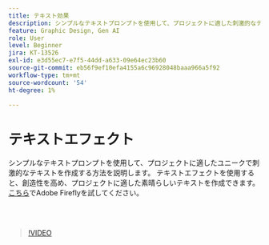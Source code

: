 ```yaml
---
title: テキスト効果
description: シンプルなテキストプロンプトを使用して、プロジェクトに適した刺激的なテキストを作成する方法を説明します
feature: Graphic Design, Gen AI
role: User
level: Beginner
jira: KT-13526
exl-id: e3d55ec7-e7f5-44dd-a633-09e64ec23b60
source-git-commit: eb56f9ef10efa4155a6c96928048baaa966a5f92
workflow-type: tm+mt
source-wordcount: '54'
ht-degree: 1%

---
```


# テキストエフェクト

シンプルなテキストプロンプトを使用して、プロジェクトに適したユニークで刺激的なテキストを作成する方法を説明します。 テキストエフェクトを使用すると、創造性を高め、プロジェクトに適した素晴らしいテキストを作成できます。 [こちら](https://firefly.adobe.com/)でAdobe Fireflyを試してください。

<br> 

>[!VIDEO](https://video.tv.adobe.com/v/3432209?quality=12&learn=on&hidetitle=true&captions=jpn)
